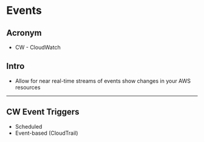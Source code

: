 # Events

## Acronym
* CW - CloudWatch

## Intro
* Allow for near real-time streams of events show changes in your AWS resources

---

## CW Event Triggers
* Scheduled
* Event-based (CloudTrail)
